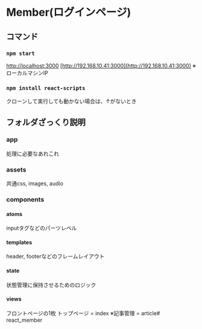 # Member(ログインページ)

## コマンド
### `npm start`

[http://localhost:3000](http://localhost:3000)
[http://192.168.10.41:3000](http://192.168.10.41:3000) ※ローカルマシンIP

### `npm install react-scripts`

クローンして実行しても動かない場合は、↑がないとき

## フォルダざっくり説明

### app

処理に必要なあれこれ

### assets

共通css, images, audio

### components

#### atoms

inputタグなどのパーツレベル

#### templates

header, footerなどのフレームレイアウト

#### state

状態管理に保持させるためのロジック

#### views

フロントページの1枚
トップページ = index
※記事管理 = article# react_member
